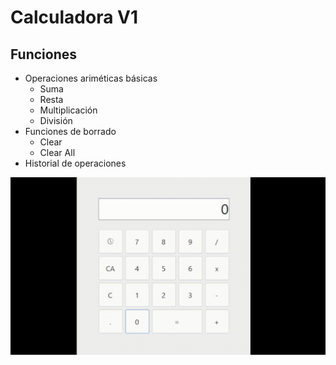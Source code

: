 # Calculadora V1

## Funciones
- Operaciones ariméticas básicas
	- Suma
	- Resta
	- Multiplicación
	- División
- Funciones de borrado
	- Clear
	- Clear All
- Historial de operaciones

![Calculadora](CalculadoraGif.gif)